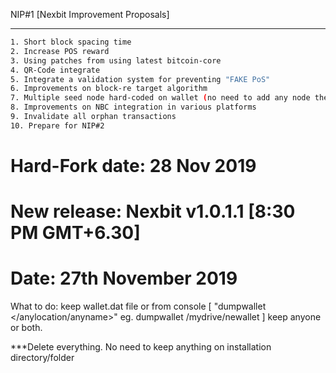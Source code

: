 NIP#1 [Nexbit Improvement Proposals]
************************************
```bash
1. Short block spacing time
2. Increase POS reward
3. Using patches from using latest bitcoin-core
4. QR-Code integrate
5. Integrate a validation system for preventing "FAKE PoS"
6. Improvements on block-re target algorithm
7. Multiple seed node hard-coded on wallet (no need to add any node then)
8. Improvements on NBC integration in various platforms
9. Invalidate all orphan transactions
10. Prepare for NIP#2

```
# Hard-Fork date: 28 Nov 2019

# New release: Nexbit v1.0.1.1 [8:30 PM GMT+6.30]

# Date: 27th November 2019

What to do: keep wallet.dat file or from console
[ "dumpwallet </anylocation/anyname>" eg. dumpwallet  /mydrive/newallet ] keep anyone or both.

***Delete everything. No need to keep anything on installation directory/folder
